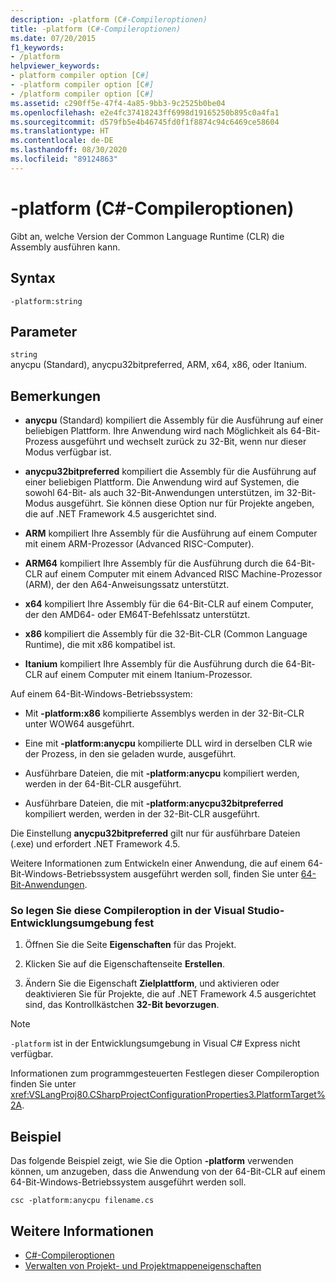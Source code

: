 ```yaml
---
description: -platform (C#-Compileroptionen)
title: -platform (C#-Compileroptionen)
ms.date: 07/20/2015
f1_keywords:
- /platform
helpviewer_keywords:
- platform compiler option [C#]
- -platform compiler option [C#]
- /platform compiler option [C#]
ms.assetid: c290ff5e-47f4-4a85-9bb3-9c2525b0be04
ms.openlocfilehash: e2e4fc37418243ff6998d19165250b895c0a4fa1
ms.sourcegitcommit: d579fb5e4b46745fd0f1f8874c94c6469ce58604
ms.translationtype: HT
ms.contentlocale: de-DE
ms.lasthandoff: 08/30/2020
ms.locfileid: "89124863"
---
```

# <a name="-platform-c-compiler-options"></a>-platform (C#-Compileroptionen)

Gibt an, welche Version der Common Language Runtime (CLR) die Assembly ausführen kann.

## <a name="syntax"></a>Syntax

```console
-platform:string
```

## <a name="parameters"></a>Parameter

`string` \
anycpu (Standard), anycpu32bitpreferred, ARM, x64, x86, oder Itanium.

## <a name="remarks"></a>Bemerkungen

- **anycpu** (Standard) kompiliert die Assembly für die Ausführung auf einer beliebigen Plattform. Ihre Anwendung wird nach Möglichkeit als 64-Bit-Prozess ausgeführt und wechselt zurück zu 32-Bit, wenn nur dieser Modus verfügbar ist.

- **anycpu32bitpreferred** kompiliert die Assembly für die Ausführung auf einer beliebigen Plattform. Die Anwendung wird auf Systemen, die sowohl 64-Bit- als auch 32-Bit-Anwendungen unterstützen, im 32-Bit-Modus ausgeführt. Sie können diese Option nur für Projekte angeben, die auf .NET Framework 4.5 ausgerichtet sind.

- **ARM** kompiliert Ihre Assembly für die Ausführung auf einem Computer mit einem ARM-Prozessor (Advanced RISC-Computer).

- **ARM64** kompiliert Ihre Assembly für die Ausführung durch die 64-Bit-CLR auf einem Computer mit einem Advanced RISC Machine-Prozessor (ARM), der den A64-Anweisungssatz unterstützt.

- **x64** kompiliert Ihre Assembly für die 64-Bit-CLR auf einem Computer, der den AMD64- oder EM64T-Befehlssatz unterstützt.

- **x86** kompiliert die Assembly für die 32-Bit-CLR (Common Language Runtime), die mit x86 kompatibel ist.

- **Itanium** kompiliert Ihre Assembly für die Ausführung durch die 64-Bit-CLR auf einem Computer mit einem Itanium-Prozessor.

Auf einem 64-Bit-Windows-Betriebssystem:

- Mit **-platform:x86** kompilierte Assemblys werden in der 32-Bit-CLR unter WOW64 ausgeführt.

- Eine mit **-platform:anycpu** kompilierte DLL wird in derselben CLR wie der Prozess, in den sie geladen wurde, ausgeführt.

- Ausführbare Dateien, die mit **-platform:anycpu** kompiliert werden, werden in der 64-Bit-CLR ausgeführt.

- Ausführbare Dateien, die mit **-platform:anycpu32bitpreferred** kompiliert werden, werden in der 32-Bit-CLR ausgeführt.

Die Einstellung **anycpu32bitpreferred** gilt nur für ausführbare Dateien (.exe) und erfordert .NET Framework 4.5.

Weitere Informationen zum Entwickeln einer Anwendung, die auf einem 64-Bit-Windows-Betriebssystem ausgeführt werden soll, finden Sie unter [64-Bit-Anwendungen](../../../framework/64-bit-apps.md).

### <a name="to-set-this-compiler-option-in-the-visual-studio-development-environment"></a>So legen Sie diese Compileroption in der Visual Studio-Entwicklungsumgebung fest

1. Öffnen Sie die Seite **Eigenschaften** für das Projekt.

2. Klicken Sie auf die Eigenschaftenseite **Erstellen**.

3. Ändern Sie die Eigenschaft **Zielplattform**, und aktivieren oder deaktivieren Sie für Projekte, die auf .NET Framework 4.5 ausgerichtet sind, das Kontrollkästchen **32-Bit bevorzugen**.

> [!NOTE]
> `-platform` ist in der Entwicklungsumgebung in Visual C# Express nicht verfügbar.

Informationen zum programmgesteuerten Festlegen dieser Compileroption finden Sie unter <xref:VSLangProj80.CSharpProjectConfigurationProperties3.PlatformTarget%2A>.

## <a name="example"></a>Beispiel

Das folgende Beispiel zeigt, wie Sie die Option **-platform** verwenden können, um anzugeben, dass die Anwendung von der 64-Bit-CLR auf einem 64-Bit-Windows-Betriebssystem ausgeführt werden soll.

```console
csc -platform:anycpu filename.cs
```

## <a name="see-also"></a>Weitere Informationen

- [C#-Compileroptionen](index.md)
- [Verwalten von Projekt- und Projektmappeneigenschaften](/visualstudio/ide/managing-project-and-solution-properties)
